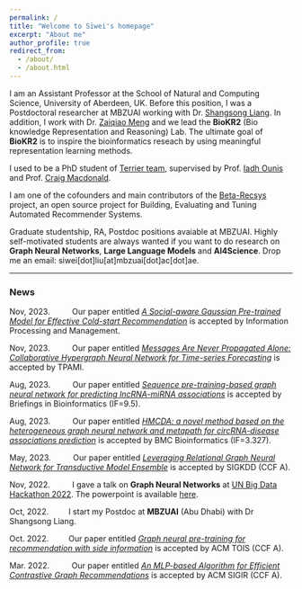 ```yaml
---
permalink: /
title: "Welcome to Siwei's homepage"
excerpt: "About me"
author_profile: true
redirect_from: 
  - /about/
  - /about.html
---
```

<!-- I was a Postdoctoral researcher at MBZUAI working with Dr. [Shangsong Liang](https://scholar.google.com/citations?hl=en&user=4uggVcIAAAAJ). 
Our team, led by Dr Liang works closely with Prof. [Eilam Gross](https://scholar.google.com/citations?hl=en&user=iibZFkYAAAAJ) from Weizmann Institute of Science on  **Particle Physics** projects, where we aim to apply deep neural networks to predict new particles. -->

I am an Assistant Professor at the School of Natural and Computing Science, University of Aberdeen, UK. Before this position, I was a Postdoctoral researcher at MBZUAI working with Dr. [Shangsong Liang](https://scholar.google.com/citations?hl=en&user=4uggVcIAAAAJ). In addition, I work with Dr. [Zaiqiao Meng](https://scholar.google.com/citations?user=5jJKFVcAAAAJ&hl=en) and we lead the **BioKR2** (Bio knowledge Representation and Reasoning) Lab. The ultimate goal of **BioKR2** is to inspire the bioinformatics reseach by using meaningful representation learning methods. 

I used to be a PhD student of [Terrier team](http://terrierteam.dcs.gla.ac.uk/index.html), supervised by Prof. [Iadh Ounis](http://www.dcs.gla.ac.uk/~ounis/) and Prof. [Craig Macdonald](https://www.gla.ac.uk/schools/computing/staff/craigmacdonald/#).

I am one of the cofounders and main contributors of the [Beta-Recsys](https://beta-recsys.readthedocs.io/en/latest/) project, an open source project for Building, Evaluating and Tuning Automated Recommender Systems.

Graduate studentship, RA, Postdoc positions avaiable at MBZUAI. Highly self-motivated students are always wanted if you want to do research on **Graph Neural Networks**, **Large Language Models** and **AI4Science**. Drop me an email: siwei[dot]liu[at]mbzuai[dot]ac[dot]ae.

---

### News
Nov, 2023.&nbsp; &nbsp;&nbsp; &nbsp;&nbsp; &nbsp; Our paper entitled [*A Social-aware Gaussian Pre-trained Model for Effective Cold-start
Recommendation*](https://arxiv.org/abs/2311.15790) is accepted by Information Processing and Management.

Nov, 2023.&nbsp; &nbsp;&nbsp; &nbsp;&nbsp; &nbsp; Our paper entitled [*Messages Are Never Propagated Alone: Collaborative Hypergraph Neural Network for Time-series Forecasting*](https://www.computer.org/csdl/journal/tp/5555/01/10314020/1RVVeQHAfny) is accepted by TPAMI.

Aug, 2023.&nbsp; &nbsp;&nbsp; &nbsp;&nbsp; &nbsp; Our paper entitled [*Sequence pre-training-based graph neural network for predicting lncRNA-miRNA associations*](https://academic.oup.com/bib/advance-article-abstract/doi/10.1093/bib/bbad317/7256790) is accepted by Briefings in Bioinformatics (IF=9.5).

Aug, 2023.&nbsp; &nbsp;&nbsp; &nbsp;&nbsp; &nbsp; Our paper entitled [*HMCDA: a novel method based on the heterogeneous graph neural network and metapath for circRNA-disease associations prediction*](https://bmcbioinformatics.biomedcentral.com/articles/10.1186/s12859-023-05441-7) is accepted by BMC Bioinformatics (IF=3.327).

May, 2023.&nbsp; &nbsp;&nbsp; &nbsp;&nbsp; &nbsp; Our paper entitled [*Leveraging Relational Graph Neural Network for Transductive Model Ensemble*](https://dl.acm.org/doi/abs/10.1145/3580305.3599414) is accepted by SIGKDD (CCF A).

Nov, 2022.&nbsp; &nbsp;&nbsp; &nbsp;&nbsp; &nbsp; I gave a talk on **Graph Neural Networks** at [UN Big Data Hackathon 2022](https://unstats.un.org/bigdata/events/2022/hackathon/). The powerpoint is available [here](./UN_CEB_Talk_sim.pptx).

Oct, 2022.&nbsp; &nbsp;&nbsp; &nbsp;&nbsp; &nbsp;I start my Postdoc at **MBZUAI** (Abu Dhabi) with Dr Shangsong Liang.

Oct. 2022.&nbsp; &nbsp;&nbsp; &nbsp;&nbsp; &nbsp;Our paper entitled [*Graph neural pre-training for recommendation with side information*](https://dl.acm.org/doi/full/10.1145/3568953) is accepted by ACM TOIS (CCF A).

Mar. 2022.&nbsp; &nbsp;&nbsp; &nbsp;&nbsp; &nbsp; Our paper entitled [*An MLP-based Algorithm for Efficient Contrastive Graph Recommendations*](https://dl.acm.org/doi/abs/10.1145/3477495.3531874) is accepted by ACM SIGIR (CCF A).
